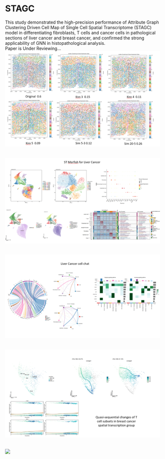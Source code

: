 # STAGC
This study demonstrated the high-precision performance of Attribute Graph Clustering Driven Cell Map of Single Cell Spatial Transcriptome (STAGC) model in differentiating fibroblasts, T cells and cancer cells in pathological sections of liver cancer and breast cancer, and confirmed the strong applicability of GNN in histopathological analysis.
<br>
Paper is Under Reviewing...
<br><img src="mouse image.png" width="520">
<br><br>
<br><img src="ST Merfish for Liver Cancer.png" width="520">
<br><br>
<br><img src="Liver Cancer cell chat.png" width="520">
<br><br>
<br><img src="Quasi sequential changes of T cell.png" width="520">
<br><br>
<br><img src="coming_soon.png" width="520">
